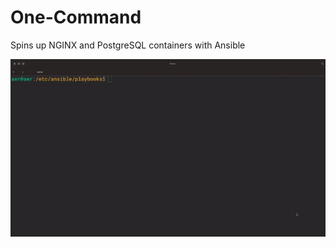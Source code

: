 # One-Command
Spins up NGINX and PostgreSQL containers with Ansible

<div align="center">
 
![](https://github.com/rehtsira/one-command/blob/master/images/one.gif)
